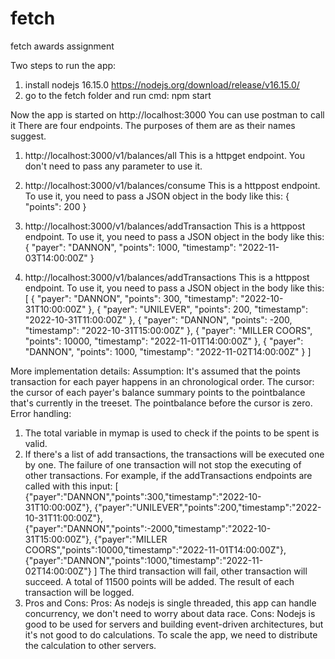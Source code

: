 # fetch
fetch awards assignment

Two steps to run the app:
1. install nodejs 16.15.0 https://nodejs.org/download/release/v16.15.0/
2. go to the fetch folder and run cmd: npm start

Now the app is started on http://localhost:3000
You can use postman to call it
There are four endpoints. The purposes of them are as their names suggest.

1. http://localhost:3000/v1/balances/all 
   This is a httpget endpoint. You don't need to pass any parameter to use it.
   
2. http://localhost:3000/v1/balances/consume 
   This is a httppost endpoint. To use it, you need to pass a JSON object in the body like this: { "points": 200 }
   
3. http://localhost:3000/v1/balances/addTransaction
   This is a httppost endpoint. To use it, you need to pass a JSON object in the body like this: 
   {
       "payer": "DANNON",
       "points": 1000,
       "timestamp": "2022-11-03T14:00:00Z"
   }
  
4. http://localhost:3000/v1/balances/addTransactions
   This is a httppost endpoint. To use it, you need to pass a JSON object in the body like this: 
   [
       {
           "payer": "DANNON",
           "points": 300,
           "timestamp": "2022-10-31T10:00:00Z"
       },
       {
           "payer": "UNILEVER",
           "points": 200,
           "timestamp": "2022-10-31T11:00:00Z"
       },
       {
           "payer": "DANNON",
           "points": -200,
           "timestamp": "2022-10-31T15:00:00Z"
       },
       {
           "payer": "MILLER COORS",
           "points": 10000,
           "timestamp": "2022-11-01T14:00:00Z"
       },
       {
           "payer": "DANNON",
           "points": 1000,
           "timestamp": "2022-11-02T14:00:00Z"
       }
   ]


More implementation details:
Assumption: It's assumed that the points transaction for each payer happens in an chronological order. 
The cursor: the cursor of each payer's balance summary points to the pointbalance that's currently in the treeset. The pointbalance before the cursor is zero.
Error handling: 
1. The total variable in mymap is used to check if the points to be spent is valid.
2. If there's a list of add transactions, the transactions will be executed one by one. The failure of one transaction will not stop the executing of other transactions. 
For example, if the addTransactions endpoints are called with this input:
[
    {"payer":"DANNON","points":300,"timestamp":"2022-10-31T10:00:00Z"},
    {"payer":"UNILEVER","points":200,"timestamp":"2022-10-31T11:00:00Z"},
    {"payer":"DANNON","points":-2000,"timestamp":"2022-10-31T15:00:00Z"},
    {"payer":"MILLER COORS","points":10000,"timestamp":"2022-11-01T14:00:00Z"},
    {"payer":"DANNON","points":1000,"timestamp":"2022-11-02T14:00:00Z"}
]
The third transaction will fail, other transaction will succeed. A total of 11500 points will be added. The result of each transaction will be logged.
3. Pros and Cons:
Pros: As nodejs is single threaded, this app can handle concurrency, we don't need to worry about data race.
Cons: Nodejs is good to be used for servers and building event-driven architectures, but it's not good to do calculations. To scale the app, we need to distribute the calculation to other servers.

